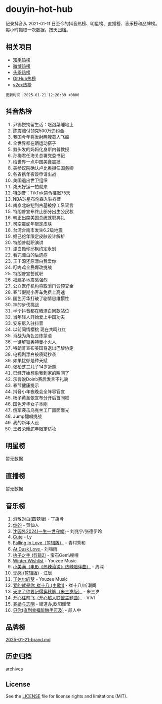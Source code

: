 # douyin-hot-hub

记录抖音从 2021-01-11 日至今的抖音热榜、明星榜、直播榜、音乐榜和品牌榜。每小时抓取一次数据，按天[归档](archives)。

## 相关项目

- [知乎热榜](https://github.com/lonnyzhang423/zhihu-hot-hub)
- [微博热榜](https://github.com/lonnyzhang423/weibo-hot-hub)
- [头条热榜](https://github.com/lonnyzhang423/toutiao-hot-hub)
- [GitHub热榜](https://github.com/lonnyzhang423/github-hot-hub)
- [v2ex热榜](https://github.com/lonnyzhang423/v2ex-hot-hub)


`更新时间：2025-01-21 12:20:39 +0800`

## 抖音热榜

1. 尹锡悦拘留生活：吃泡菜睡地上
1. 陈震赔付领克500万违约金
1. 我国今年将发射两艘载人飞船
1. 全世界都在晒运动搭子
1. 剪头发的妈妈化身斯内普教授
1. 孙梅君任海关总署党委书记
1. 给世界一点中国美食震撼
1. 美参议院确认卢比奥担任国务卿
1. 各省携年夜饭申请出战
1. 美国退出世卫组织
1. 泼天好运一拍就来
1. 特朗普：TikTok禁令推迟75天
1. NBA球星布伦森入驻抖音
1. 南京北站挖到古墓被停工系谣言
1. 特朗普宣布终止部分出生公民权
1. 韩正出席美国总统就职典礼
1. 司空震蛇年限定皮肤
1. 台湾台南市发生6.2级地震
1. 妲己蛇年限定皮肤设计解析
1. 特朗普就职演讲
1. 漂白甄珍邱枫约定永别
1. 看完漂白的后遗症
1. 王千源还原漂白我爱你
1. 叮咚鸡全民爆改挑战
1. 特朗普宣誓就职
1. 福建多地震感强烈
1. 公立医疗机构将取消门诊预交金
1. 春节假期小客车免费上高速
1. 国色芳华打破了剧情思维惯性
1. 神的步伐挑战
1. 半个抖音都在晒漂白同款站位
1. 当年轻人开始爱上中国功夫
1. 安东尼入驻抖音
1. 以前同情樱桃 现在共鸣红红
1. 肖战为角色苦练蒙语
1. 一键解锁奥特曼小火人
1. 特朗普宣布美国将退出巴黎协定
1. 电视剧漂白被质疑抄袭
1. 如果忧郁是种天赋
1. 张柏芝二儿子14岁近照
1. 已经开始想象我到家的瞬间了
1. 乐言说Doinb赛后发言不礼貌
1. 春节健康提示
1. 抖音小年夜晚会全阵容官宣
1. 杨子黄圣依宣布分开后首同框
1. 国色芳华女子本刚
1. 俄军袭击乌克兰工厂画面曝光
1. Jump翻唱挑战
1. 我的新年人设
1. 王者荣耀蛇年限定仿妆

## 明星榜

暂无数据

## 直播榜

暂无数据

## 音乐榜

1. [消散对白(圆梦版)](https://sf5-hl-cdn-tos.douyinstatic.com/obj/tos-cn-ve-2774/og4jB5I5IizzoZVAAAzWgBMAsMDWoArfwBOiFs) - 丁禹兮
1. [你的](https://sf5-hl-cdn-tos.douyinstatic.com/obj/tos-cn-ve-2774/oYuIeKf42jB7sEV6B2upMdpYAgfrQWj0FeRegh) - 贺仙人
1. [沈园外2024(一生一世守候)](https://sf5-hl-cdn-tos.douyinstatic.com/obj/tos-cn-ve-2774/oAIYMHGCmKaYKFDd6FZBf9AfMfx1eErAAEJAFH) - 刘兆宇/张德伊玲
1. [Cute](https://sf6-cdn-tos.douyinstatic.com/obj/tos-cn-ve-2774/o4IbIzHWKAAB4wsS5qMBRiiAlEBGTpQRNfFvuo) - Ly
1. [Falling In Love（剪辑版）](https://sf5-hl-cdn-tos.douyinstatic.com/obj/tos-cn-ve-2774/o8ajpA8zzgBPahbBIO8AcKGBLJezFCRd1wfP9f) - 青村秀和
1. [ At Dusk  Love ](https://sf3-cdn-tos.douyinstatic.com/obj/tos-cn-ve-2774/o8CrpCf5CaYgI4ZrtQgMQAFEfuGqNnRSDQAPBc) - 刘嗨雨
1. [执子之手 (剪辑2)](https://sf5-hl-cdn-tos.douyinstatic.com/obj/tos-cn-ve-2774/oUoZLQjCc31XzqsBnBQUNgeKtYPBcgbFDwtfcu) - 宝石Gem\哩哩
1. [Winter Wishlist](https://sf5-hl-cdn-tos.douyinstatic.com/obj/tos-cn-ve-2774/oIIgUOeamCFCVAzxN6MFRLIBlLGpUqQxeeHrLE) - Youzee Music
1. [小美满（电影《热辣滚烫》热辣陪伴曲）](https://sf5-hl-cdn-tos.douyinstatic.com/obj/tos-cn-ve-2774/o0GAn2lSgfZIDUgtevCGDQYnFg4CwnrBaxbTZL) - 周深
1. [无感 (剪辑版)](https://sf5-hl-cdn-tos.douyinstatic.com/obj/tos-cn-ve-2774/o0eIsUzJBDlQaQFC5OFlgbMEZC1TFYBftOBn6p) - 江辰
1. [丁达尔的梦](https://sf5-hl-cdn-tos.douyinstatic.com/obj/tos-cn-ve-2774/oMU3WirUZBVQkAC9ccG5P2IQirziZM2RTInUY) - Youzee Music
1. [爱的就是你_崔十八 (主歌1)](https://sf5-hl-cdn-tos.douyinstatic.com/obj/tos-cn-ve-2774/oI5BO5DhFZ6UTcNCnZaOCBLtZ7WIMQGfgnXf5E) - 崔十八/听潮阁
1. [天冷了你要记得穿秋裤（米三岁版）](https://sf5-hl-cdn-tos.douyinstatic.com/obj/tos-cn-ve-2774/oQlIwVIDWiZ6BQilAorS7MA0AgCkQDvcZAdm1) - 米三岁
1. [开心往前飞（开心超人联盟主题曲）](https://sf5-hl-cdn-tos.douyinstatic.com/obj/tos-cn-ve-2774/9d8fb7c82cf1421fb93a9fe925275e0a) - VIVI
1. [春娇与志明](https://sf5-hl-cdn-tos.douyinstatic.com/obj/tos-cn-ve-2774/e530d8fceb7044b39707d7f9ff54add1) - 街道办,欧阳耀莹
1. [只你(直到幸福能触手可及)](https://sf5-hl-cdn-tos.douyinstatic.com/obj/tos-cn-ve-2774/o0lBkRDzFTeaVSUz3ZZSCBVtZ5DIMQGfgmEAuE) - 颜人中

## 品牌榜

[2025-01-21-brand.md](archives/2025-01-21-brand.md)

## 历史归档

[archives](archives)

## License

See the [LICENSE](LICENSE) file for license rights and limitations (MIT).
